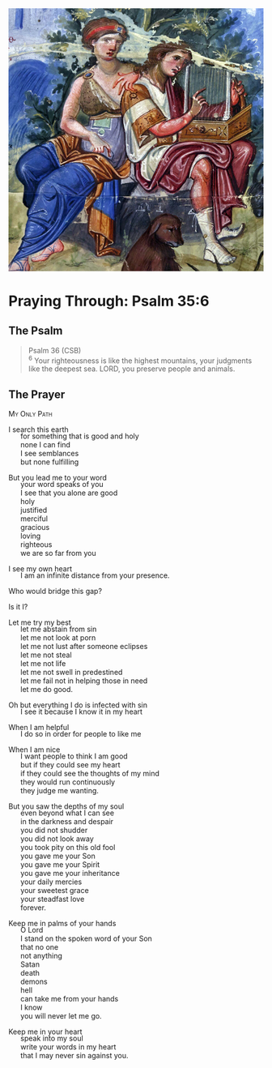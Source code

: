<img class="intro-right" src="art-paris-psalter.jpg">

<style>
  li {list-style-type: none;}
  p + ul {
    margin-top: -18px;
}
</style>

# Praying Through: Psalm 35:6

## The Psalm

>Psalm 36 (CSB)  
><sup>6</sup> Your righteousness is like the highest mountains, your judgments like the deepest sea. LORD, you preserve people and animals. 

## The Prayer

<div style="font-variant: small-caps;">
My Only Path
</div>

I search this earth
* for something that is good and holy
* none I can find
* I see semblances
* but none fulfilling

But you lead me to your word
* your word speaks of you
* I see that you alone are good
* holy
* justified
* merciful
* gracious
* loving
* righteous
* we are so far from you

I see my own heart
* I am an infinite distance from your presence.

Who would bridge this gap?

Is it I?

Let me try my best
* let me abstain from sin
* let me not look at porn
* let me not lust after someone eclipses
* let me not steal 
* let me not life
* let me not swell in predestined
* let me fail not in helping those in need
* let me do good.

Oh but everything I do is infected with sin
* I see it because I know it in my heart
* 
When I am helpful
* I do so in order for people to like me

When I am nice
* I want people to think I am good
* but if they could see my heart
* if they could see the thoughts of my mind
* they would run continuously
* they judge me wanting.

But you saw the depths of my soul
* even beyond what I can see
* in the darkness and despair
* you did not shudder 
* you did not look away
* you took pity on this old fool
* you gave me your Son
* you gave me your Spirit
* you gave me your inheritance
* your daily mercies
* your sweetest grace 
* your steadfast love
* forever.

Keep me in palms of your hands
* O Lord
* I stand on the spoken word of your Son
* that no one
* not anything
* Satan
* death
* demons
* hell
* can take me from your hands
* I know
* you will never let me go.

Keep me in your heart
* speak into my soul
* write your words in my heart
* that I may never sin against you.
